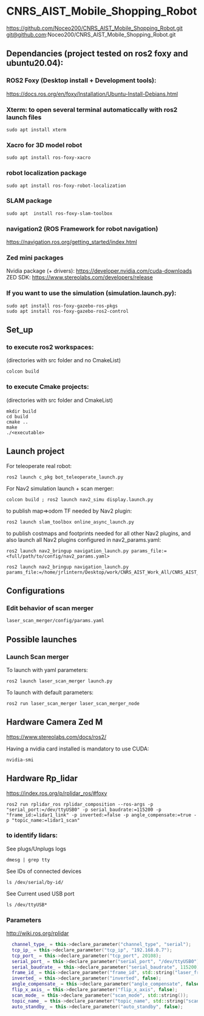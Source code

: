 # CNRS_AIST_Mobile_Shopping_Robot
https://github.com/Noceo200/CNRS_AIST_Mobile_Shopping_Robot.git
git@github.com:Noceo200/CNRS_AIST_Mobile_Shopping_Robot.git

## Dependancies (project tested on ros2 foxy and ubuntu20.04): 
### ROS2 Foxy (Desktop install + Development tools):
https://docs.ros.org/en/foxy/Installation/Ubuntu-Install-Debians.html

### Xterm: to open several terminal automaticcally with ros2 launch files
```
sudo apt install xterm
```

### Xacro for 3D model robot
```
sudo apt install ros-foxy-xacro
```

###  robot localization package
```
sudo apt install ros-foxy-robot-localization
```

###  SLAM package
```
sudo apt  install ros-foxy-slam-toolbox
```

### navigation2 (ROS Framework for robot navigation)
https://navigation.ros.org/getting_started/index.html

### Zed mini packages
Nvidia package (+ drivers):
https://developer.nvidia.com/cuda-downloads
ZED SDK:
https://www.stereolabs.com/developers/release


### If you want to use the simulation (simulation.launch.py):
```
sudo apt install ros-foxy-gazebo-ros-pkgs
sudo apt install ros-foxy-gazebo-ros2-control
```

## Set_up
### to execute ros2 workspaces:
(directories with src folder and no CmakeList)
```
colcon build
```
### to execute Cmake projects:
(directories with src folder and CmakeList)
```
mkdir build
cd build
cmake ..
make
./<executable>
```


## Launch project
For teleoperate real robot:
```
ros2 launch c_pkg bot_teleoperate_launch.py
```
For Nav2 simulation launch + scan merger:
```
colcon build ; ros2 launch nav2_simu display.launch.py
```

to publish map=>odom TF needed by Nav2 plugin:
```
ros2 launch slam_toolbox online_async_launch.py
```
to publish costmaps and footprints needed for all other Nav2 plugins, and also launch all Nav2 plugins configured in nav2_params.yaml:
```
ros2 launch nav2_bringup navigation_launch.py params_file:=<full/path/to/config/nav2_params.yaml>
```
```
ros2 launch nav2_bringup navigation_launch.py params_file:=/home/jrlintern/Desktop/work/CNRS_AIST_Work_All/CNRS_AIST_Mobile_Shopping_Robot/robot_ws_ros2/src/nav2_simu/config/nav2_params.yaml
```

## Configurations
### Edit behavior of scan merger
```
laser_scan_merger/config/params.yaml
```

## Possible launches
### Launch Scan merger
To launch with yaml parameters:
```
ros2 launch laser_scan_merger launch.py
```

To launch with default parameters:
```
ros2 run laser_scan_merger laser_scan_merger_node
```

## Hardware Camera Zed M
https://www.stereolabs.com/docs/ros2/

Having a nvidia card installed is mandatory to use CUDA:
```
nvidia-smi
```

## Hardware Rp_lidar
https://index.ros.org/p/rplidar_ros/#foxy
```
ros2 run rplidar_ros rplidar_composition --ros-args -p "serial_port:=/dev/ttyUSB0" -p serial_baudrate:=115200 -p "frame_id:=lidar1_link" -p inverted:=false -p angle_compensate:=true -p "topic_name:=lidar1_scan"
```

### to identify lidars:
See plugs/Unplugs logs
```
dmesg | grep tty
```

See IDs of connected devices
```
ls /dev/serial/by-id/
```

See Current used USB port
```
ls /dev/ttyUSB*
```

### Parameters
http://wiki.ros.org/rplidar

```c++
  channel_type_ = this->declare_parameter("channel_type", "serial");
  tcp_ip_ = this->declare_parameter("tcp_ip", "192.168.0.7");
  tcp_port_ = this->declare_parameter("tcp_port", 20108);
  serial_port_ = this->declare_parameter("serial_port", "/dev/ttyUSB0");
  serial_baudrate_ = this->declare_parameter("serial_baudrate", 115200);
  frame_id_ = this->declare_parameter("frame_id", std::string("laser_frame"));
  inverted_ = this->declare_parameter("inverted", false);
  angle_compensate_ = this->declare_parameter("angle_compensate", false);
  flip_x_axis_ = this->declare_parameter("flip_x_axis", false);
  scan_mode_ = this->declare_parameter("scan_mode", std::string());
  topic_name_ = this->declare_parameter("topic_name", std::string("scan"));
  auto_standby_ = this->declare_parameter("auto_standby", false);
```


